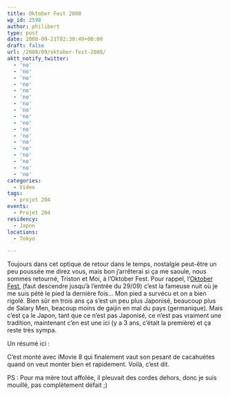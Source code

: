 ```yaml
---
title: Oktober Fest 2008
wp_id: 2598
author: philibert
type: post
date: 2008-09-21T02:30:49+00:00
draft: false
url: /2008/09/oktober-fest-2008/
aktt_notify_twitter:
  - 'no'
  - 'no'
  - 'no'
  - 'no'
  - 'no'
  - 'no'
  - 'no'
  - 'no'
  - 'no'
  - 'no'
  - 'no'
  - 'no'
  - 'no'
  - 'no'
  - 'no'
  - 'no'
  - 'no'
  - 'no'
categories:
  - Video
tags:
  - projet 204
events:
  - Projet 204
residency:
  - Japon
locations:
  - Tokyo

---
```

Toujours dans cet optique de retour dans le temps, nostalgie peut-être un peu poussée me direz vous, mais bon j&rsquo;arrêterai si ça me saoule, nous sommes retourné, Triston et Moi, à l&rsquo;Oktober Fest. Pour rappel, l&rsquo;<a class="aligncenter" style="display: inline !important;" title="Archive" href="https://rapdp.free.fr/projet202/archsept.htm" target="_blank">Oktober Fest</a>, (faut descendre jusqu&rsquo;à l&rsquo;entrée du 29/09) c&rsquo;est la fameuse nuit où je me suis pété le pied la dernière fois&#8230; Mon pied a survécu et on a bien rigolé. Bien sûr en trois ans ça s&rsquo;est un peu plus Japonisé, beaucoup plus de Salary Men, beacoup moins de gaijin en mal du pays (germanique). Mais c&rsquo;est ça le Japon, tant que ce n&rsquo;est pas Japonisé, ce n&rsquo;est pas vraiment une tradition, maintenant c&rsquo;en est une ici (y a 3 ans, c&rsquo;était la première) et ça reste très sympa. 

Un résumé ici :



C&rsquo;est monté avec iMovie 8 qui finalement vaut son pesant de cacahuètes quand on veut monter bien et rapidement. Voilà, c&rsquo;est dit.

PS : Pour ma mère tout affolée, il pleuvait des cordes dehors, donc je suis mouillé, pas complètement défait ;)